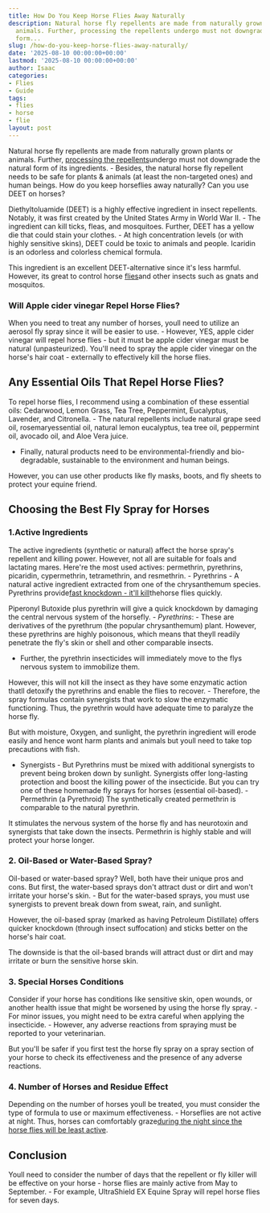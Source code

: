 ```yaml
---
title: How Do You Keep Horse Flies Away Naturally
description: Natural horse fly repellents are made from naturally grown plants or
  animals. Further, processing the repellents undergo must not downgrade the natural
  form...
slug: /how-do-you-keep-horse-flies-away-naturally/
date: '2025-08-10 00:00:00+00:00'
lastmod: '2025-08-10 00:00:00+00:00'
author: Isaac
categories:
- Flies
- Guide
tags:
- flies
- horse
- flie
layout: post
---
```

Natural horse fly repellents are made from naturally grown plants or animals. Further, [processing the repellents](https://pestpolicy.com/best-fly-spray-for-horses/)undergo must not downgrade the natural form of its ingredients. - Besides, the natural horse fly repellent needs to be safe for plants & animals (at least the non-targeted ones) and human beings. How do you keep horseflies away naturally? Can you use DEET on horses?

Diethyltoluamide (DEET) is a highly effective ingredient in insect repellents. Notably, it was first created by the United States Army in World War II. - The ingredient can kill ticks, fleas, and mosquitoes. Further, DEET has a yellow die that could stain your clothes. - At high concentration levels (or with highly sensitive skins), DEET could be toxic to animals and people. Icaridin is an odorless and colorless chemical formula.

This ingredient is an excellent DEET-alternative since it's less harmful. However, its great to control horse [flies](https://pestpolicy.com/how-long-do-fruit-flies-live/)and other insects such as gnats and mosquitos.

###  Will Apple cider vinegar Repel Horse Flies?

When you need to treat any number of horses, youll need to utilize an aerosol fly spray since it will be easier to use. - However, YES, apple cider vinegar will repel horse flies - but it must be apple cider vinegar must be natural (unpasteurized). You'll need to spray the apple cider vinegar on the horse's hair coat - externally to effectively kill the horse flies.

##  Any Essential Oils That Repel Horse Flies?

To repel horse flies, I recommend using a combination of these essential oils: Cedarwood, Lemon Grass, Tea Tree, Peppermint, Eucalyptus, Lavender, and Citronella. - The natural repellents include natural grape seed oil, rosemaryessential oil, natural lemon eucalyptus, tea tree oil, peppermint oil, avocado oil, and Aloe Vera juice.

- Finally, natural products need to be environmental-friendly and bio-degradable, sustainable to the environment and human beings.

However, you can use other products like fly masks, boots, and fly sheets to protect your equine friend.

##  Choosing the Best Fly Spray for Horses

###  1.Active Ingredients

The active ingredients (synthetic or natural) affect the horse spray's repellent and killing power. However, not all are suitable for foals and lactating mares. Here're the most used actives: permethrin, pyrethrins, picaridin, cypermethrin, tetramethrin, and resmethrin. - Pyrethrins - A natural active ingredient extracted from one of the chrysanthemum species. Pyrethrins provide[fast knockdown - it'll kill](https://pestpolicy.com/how-to-get-rid-of-ground-bees/)thehorse flies quickly.

Piperonyl Butoxide plus pyrethrin will give a quick knockdown by damaging the central nervous system of the horsefly. - *Pyrethrins*: - These are derivatives of the pyrethrum (the popular chrysanthemum) plant. However, these pyrethrins are highly poisonous, which means that theyll readily penetrate the fly's skin or shell and other comparable insects.

- Further, the pyrethrin insecticides will immediately move to the flys nervous system to immobilize them.

However, this will not kill the insect as they have some enzymatic action thatll detoxify the pyrethrins and enable the flies to recover. - Therefore, the spray formulas contain synergists that work to slow the enzymatic functioning. Thus, the pyrethrin would have adequate time to paralyze the horse fly.

But with moisture, Oxygen, and sunlight, the pyrethrin ingredient will erode easily and hence wont harm plants and animals but youll need to take top precautions with fish.

- Synergists - But Pyrethrins must be mixed with additional synergists to prevent being broken down by sunlight. Synergists offer long-lasting protection and boost the killing power of the insecticide. But you can try one of these homemade fly sprays for horses (essential oil-based). - Permethrin (a Pyrethroid) The synthetically created permethrin is comparable to the natural pyrethrin.

It stimulates the nervous system of the horse fly and has neurotoxin and synergists that take down the insects. Permethrin is highly stable and will protect your horse longer.

###  2. Oil-Based or Water-Based Spray?

Oil-based or water-based spray? Well, both have their unique pros and cons. But first, the water-based sprays don't attract dust or dirt and won't irritate your horse's skin. - But for the water-based sprays, you must use synergists to prevent break down from sweat, rain, and sunlight.

However, the oil-based spray (marked as having Petroleum Distillate) offers quicker knockdown (through insect suffocation) and sticks better on the horse's hair coat.

The downside is that the oil-based brands will attract dust or dirt and may irritate or burn the sensitive horse skin.

###  3. Special Horses Conditions

Consider if your horse has conditions like sensitive skin, open wounds, or another health issue that might be worsened by using the horse fly spray. - For minor issues, you might need to be extra careful when applying the insecticide. - However, any adverse reactions from spraying must be reported to your veterinarian.

But you'll be safer if you first test the horse fly spray on a spray section of your horse to check its effectiveness and the presence of any adverse reactions.

###  4. Number of Horses and Residue Effect

Depending on the number of horses youll be treated, you must consider the type of formula to use or maximum effectiveness. - Horseflies are not active at night. Thus, horses can comfortably graze[during the night since the horse flies will be least active](https://entomology.ca.uky.edu/ef511).

##  Conclusion

Youll need to consider the number of days that the repellent or fly killer will be effective on your horse - horse flies are mainly active from May to September. - For example, UltraShield EX Equine Spray will repel horse flies for seven days.